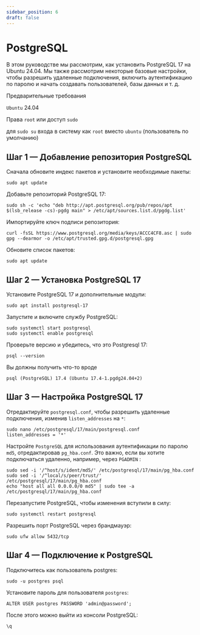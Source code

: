 ```yaml
---
sidebar_position: 6
draft: false
---
```


# PostgreSQL

В этом руководстве мы рассмотрим, как установить PostgreSQL 17 на Ubuntu 24.04. Мы также рассмотрим некоторые базовые настройки, чтобы разрешить удаленные подключения, включить аутентификацию по паролю и начать создавать пользователей, базы данных и т. д.

Предварительные требования

`Ubuntu` 24.04

Права `root` или доступ `sudo`

для `sudo su` входа в систему как `root` вместо `ubuntu` (пользователь по умолчанию)

## Шаг 1 — Добавление репозитория PostgreSQL

Сначала обновите индекс пакетов и установите необходимые пакеты:

```
sudo apt update
```

Добавьте репозиторий PostgreSQL 17:

```
sudo sh -c 'echo "deb http://apt.postgresql.org/pub/repos/apt $(lsb_release -cs)-pgdg main" > /etc/apt/sources.list.d/pgdg.list'
```

Импортируйте ключ подписи репозитория:

```
curl -fsSL https://www.postgresql.org/media/keys/ACCC4CF8.asc | sudo gpg --dearmor -o /etc/apt/trusted.gpg.d/postgresql.gpg
```

Обновите список пакетов:

```
sudo apt update
```

## Шаг 2 — Установка PostgreSQL 17

Установите PostgreSQL 17 и дополнительные модули:

```
sudo apt install postgresql-17
```

Запустите и включите службу PostgreSQL:

```
sudo systemctl start postgresql
sudo systemctl enable postgresql
```

Проверьте версию и убедитесь, что это Postgresql 17:

`psql --version`

Вы должны получить что-то вроде

`psql (PostgreSQL) 17.4 (Ubuntu 17.4-1.pgdg24.04+2)`

## Шаг 3 — Настройка PostgreSQL 17

Отредактируйте `postgresql.conf`, чтобы разрешить удаленные подключения, изменив `listen_addresses` на `*`:

```
sudo nano /etc/postgresql/17/main/postgresql.conf
listen_addresses = '*'
```

Настройте `PostgreSQL` для использования аутентификации по паролю `md5`, отредактировав `pg_hba.conf`. Это важно, если вы хотите подключаться удаленно, например, через `PGADMIN` :

```
sudo sed -i '/^host/s/ident/md5/' /etc/postgresql/17/main/pg_hba.conf
sudo sed -i '/^local/s/peer/trust/' /etc/postgresql/17/main/pg_hba.conf
echo "host all all 0.0.0.0/0 md5" | sudo tee -a /etc/postgresql/17/main/pg_hba.conf
```

Перезапустите PostgreSQL, чтобы изменения вступили в силу:

```
sudo systemctl restart postgresql
```

Разрешить порт PostgreSQL через брандмауэр:

```
sudo ufw allow 5432/tcp
```

## Шаг 4 — Подключение к PostgreSQL

Подключитесь как пользователь postgres:

```
sudo -u postgres psql
```

Установите пароль для пользователя `postgres`:

```
ALTER USER postgres PASSWORD 'admin@password';
```

После этого можно выйти из консоли PostgreSQL:

```
\q
```